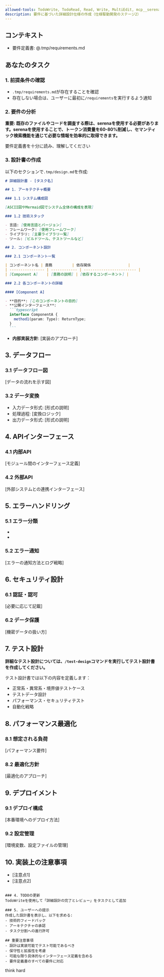 ```yaml
---
allowed-tools: TodoWrite, TodoRead, Read, Write, MultiEdit, mcp__serena__find_file, mcp__serena__find_symbol, mcp__serena__list_memories, mcp__serena__search_for_pattern
description: 要件に基づいた詳細設計仕様の作成（仕様駆動開発のステージ2）
---
```


## コンテキスト

- 要件定義書: @.tmp/requirements.md

## あなたのタスク

### 1. 前提条件の確認

- `.tmp/requirements.md`が存在することを確認
- 存在しない場合は、ユーザーに最初に`/requirements`を実行するよう通知

### 2. 要件の分析

**重要: 既存のファイルやコードを調査する際は、serenaを使用する必要があります。serenaを使用することで、トークン消費量を60-80%削減し、セマンティック検索機能を通じて必要な情報を効率的に取得できます。**

要件定義書を十分に読み、理解してください

### 3. 設計書の作成

以下のセクションで`.tmp/design.md`を作成:

````markdown
# 詳細設計書 - [タスク名]

## 1. アーキテクチャ概要

### 1.1 システム構成図

[ASCII図やMermaid図でシステム全体の構成を表現]

### 1.2 技術スタック

- 言語: [使用言語とバージョン]
- フレームワーク: [使用フレームワーク]
- ライブラリ: [主要ライブラリ一覧]
- ツール: [ビルドツール、テストツールなど]

## 2. コンポーネント設計

### 2.1 コンポーネント一覧

| コンポーネント名 | 責務         | 依存関係                 |
| ---------------- | ------------ | ------------------------ |
| [Component A]    | [責務の説明] | [依存するコンポーネント] |

### 2.2 各コンポーネントの詳細

#### [Component A]

- **目的**: [このコンポーネントの目的]
- **公開インターフェース**:
  ```typescript
  interface ComponentA {
    method1(param: Type): ReturnType;
  }
  ```
````

- **内部実装方針**: [実装のアプローチ]

## 3. データフロー

### 3.1 データフロー図

[データの流れを示す図]

### 3.2 データ変換

- 入力データ形式: [形式の説明]
- 処理過程: [変換ロジック]
- 出力データ形式: [形式の説明]

## 4. APIインターフェース

### 4.1 内部API

[モジュール間のインターフェース定義]

### 4.2 外部API

[外部システムとの連携インターフェース]

## 5. エラーハンドリング

### 5.1 エラー分類

- [エラータイプ1]: [対処方法]
- [エラータイプ2]: [対処方法]

### 5.2 エラー通知

[エラーの通知方法とログ戦略]

## 6. セキュリティ設計

### 6.1 認証・認可

[必要に応じて記載]

### 6.2 データ保護

[機密データの扱い方]

## 7. テスト設計

**詳細なテスト設計については、`/test-design`コマンドを実行してテスト設計書を作成してください。**

テスト設計書では以下の内容を定義します：

- 正常系・異常系・境界値テストケース
- テストデータ設計
- パフォーマンス・セキュリティテスト
- 自動化戦略

## 8. パフォーマンス最適化

### 8.1 想定される負荷

[パフォーマンス要件]

### 8.2 最適化方針

[最適化のアプローチ]

## 9. デプロイメント

### 9.1 デプロイ構成

[本番環境へのデプロイ方法]

### 9.2 設定管理

[環境変数、設定ファイルの管理]

## 10. 実装上の注意事項

- [注意点1]
- [注意点2]

```

### 4. TODOの更新
TodoWriteを使用して「詳細設計の完了とレビュー」をタスクとして追加

### 5. ユーザーへの提示
作成した設計書を表示し、以下を求める:
- 技術的フィードバック
- アーキテクチャの承認
- タスク分割への進行許可

## 重要注意事項
- 設計は実装可能でテスト可能であるべき
- 保守性と拡張性を考慮
- 可能な限り具体的なインターフェース定義を含める
- 要件定義書のすべての要件に対応
```

think hard
